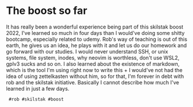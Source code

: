 # The boost so far

It has really been a wonderful experience being part of this skilstak boost 2022, I've learned so much in four days than I would've doing some shitty bootcamp, especially
related to udemy. Rob's way of teaching is out of this earth, he gives us an idea, he plays with it and let us do our homework and go forward with our studies. I would never
understand SSH, or unix systems, file system, inodes, why neovim is worthless, don't use WSL2, gplv3 sucks and so on. I also learned about the existence of markdown, which is
the tool I'm using right now to write this + I would've not had the idea of using zettelkasten without him, so for that, I'm forever in debt with rob and the skilstak initiative.
Basically I cannot describe how much I've learned in just a few days.

     #rob #skilstak #boost 
